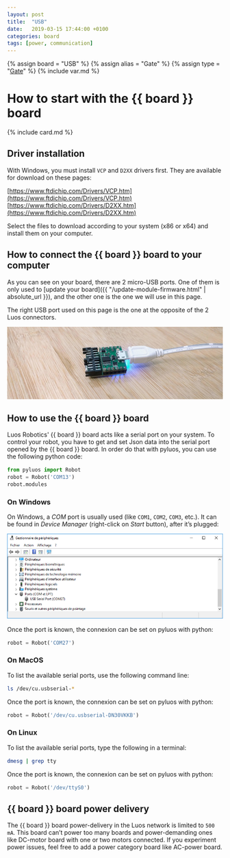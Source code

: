 ```yaml
---
layout: post
title:  "USB"
date:   2019-03-15 17:44:00 +0100
categories: board
tags: [power, communication]
---
```

{% assign board = "USB" %}
{% assign alias = "Gate" %}
{% assign type = "[Gate](/module/Gate)" %}
{% include var.md %}

# How to start with the {{ board }} board
{% include card.md %}

## Driver installation
With Windows, you must install `VCP` and `D2XX` drivers first. They are available for download on these pages:

[https://www.ftdichip.com/Drivers/VCP.htm](https://www.ftdichip.com/Drivers/VCP.htm)<br />
[https://www.ftdichip.com/Drivers/D2XX.htm](https://www.ftdichip.com/Drivers/D2XX.htm)

Select the files to download according to your system (x86 or x64) and install them on your computer.


## How to connect the {{ board }} board to your computer

As you can see on your board, there are 2 micro-USB ports. One of them is only used to [update your board]({{ "/update-module-firmware.html" | absolute_url }}), and the other one is the one we will use in this page.

The right USB port used on this page is the one at the opposite of the 2 Luos connectors.

![{{ board }} board](/assets/img/usb-1.jpg)

## How to use the {{ board }} board
Luos Robotics' {{ board }} board acts like a serial port on your system.
To control your robot, you have to get and set Json data into the serial port opened by the {{ board }} board. In order do that with pyluos, you can use the following python code:

```python
from pyluos import Robot
robot = Robot('COM13')
robot.modules
```

### On Windows
On Windows, a *COM* port is usually used (like `COM1`, `COM2`, `COM3`, etc.). It can be found in *Device Manager* (right-click on *Start* button), after it’s plugged:

![Port COM](/assets/img/usb-2.png)

Once the port is known, the connexion can be set on pyluos with python:

```python
robot = Robot('COM27')
```

### On MacOS
To list the available serial ports, use the following command line:

```bash
ls /dev/cu.usbserial-*
```

Once the port is known, the connexion can be set on pyluos with python:

```python
robot = Robot('/dev/cu.usbserial-DN30VKKB')
```

### On Linux
To list the available serial ports, type the following in a terminal:

```bash
dmesg | grep tty
```

Once the port is known, the connexion can be set on pyluos with python:

```python
robot = Robot('/dev/ttyS0')
```

## {{ board }} board power delivery

The {{ board }} board power-delivery in the Luos network is limited to `500 mA`. This board can’t power too many boards and power-demanding ones like DC-motor board with one or two motors connected. If you experiment power issues, feel free to add a power category board like AC-power board.
